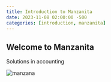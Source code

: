 ```yaml
---
title: Introduction to Manzanita
date: 2023-11-08 02:00:00 -500
categories: [introduction, manzanita]
---
```



## Welcome to Manzanita

Solutions in accounting

![manzana](https://img.freepik.com/fotos-premium/manzana-silvestre-europea-o-fruta-manzana-bosque-monton-manzanas-rojas-maduras-frescas-colgando-rama-arbol_653449-4286.jpg?w=2000)